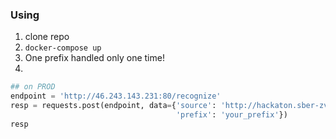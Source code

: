 ### Using
1. clone repo
2. `docker-compose up`
3. One prefix handled only one time!
4. 
```python
## on PROD
endpoint = 'http://46.243.143.231:80/recognize'
resp = requests.post(endpoint, data={'source': 'http://hackaton.sber-zvuk.com/hackathon_part_1.mp4',
                                     'prefix': 'your_prefix'})
resp
```